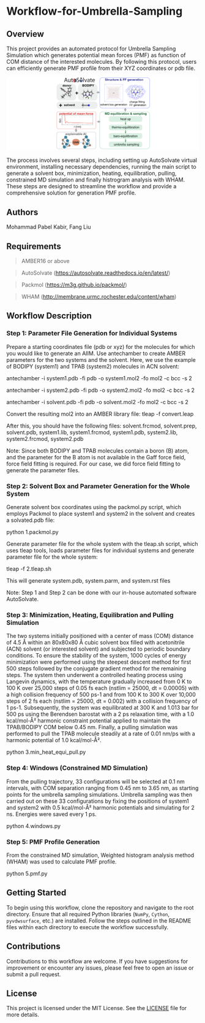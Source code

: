 # Workflow-for-Umbrella-Sampling

## Overview

This project provides an automated protocol for Umbrella Sampling Simulation which generates potential mean forces (PMF) as function of COM distance of the interested molecules. By following this protocol, users can efficiently generate PMF profile from their XYZ coordinates or pdb file. 

![Alt text](./image1.png)

The process involves several steps, including setting up AutoSolvate virtual environment, installing necessary dependencies, running the main script to generate a solvent box, minimization, heating, equilibration, pulling, constrained MD simulation and finally histrogram analysis with WHAM. These steps are designed to streamline the workflow and provide a comprehensive solution for generation PMF profile.

## Authors

Mohammad Pabel Kabir, Fang Liu

## Requirements

> AMBER16 or above

> AutoSolvate (https://autosolvate.readthedocs.io/en/latest/)

> Packmol (https://m3g.github.io/packmol/)

> WHAM (http://membrane.urmc.rochester.edu/content/wham)

## Workflow Description

### Step 1: Parameter File Generation for Individual Systems

Prepare a starting coordinates file (pdb or xyz) for the molecules for which you would like to generate an AIIM. Use antechamber to create AMBER parameters for the two systems and the solvent. Here, we use the example of BODIPY (system1) and TPAB (system2) molecules in ACN solvent:

antechamber -i system1.pdb -fi pdb -o system1.mol2 -fo mol2 -c bcc -s 2

antechamber -i system2.pdb -fi pdb -o system2.mol2 -fo mol2 -c bcc -s 2

antechamber -i solvent.pdb -fi pdb -o solvent.mol2 -fo mol2 -c bcc -s 2

Convert the resulting mol2 into an AMBER library file: tleap -f convert.leap

After this, you should have the following files: solvent.frcmod, solvent.prep, solvent.pdb, system1.lib, system1.frcmod, system1.pdb, system2.lib, system2.frcmod, system2.pdb

Note: Since both BODIPY and TPAB molecules contain a boron (B) atom, and the parameter for the B atom is not available in the Gaff force field, force field fitting is required. For our case, we did force field fitting to generate the parameter files.

### Step 2: Solvent Box and Parameter Generation for the Whole System

Generate solvent box coordinates using the packmol.py script, which employs Packmol to place system1 and system2 in the solvent and creates a solvated.pdb file:

python 1.packmol.py

Generate parameter file for the whole system with the tleap.sh script, which uses tleap tools, loads parameter files for individual systems and generate parameter file for the whole system:

tleap -f 2.tleap.sh

This will generate system.pdb, system.parm, and system.rst files

Note: Step 1 and Step 2 can be done with our in-house automated software AutoSolvate.

### Step 3: Minimization, Heating, Equilibration and Pulling Simulation

The two systems initially positioned with a center of mass (COM) distance of 4.5 Å within an 80x80x80 Å cubic solvent box filled with acetonitrile (ACN) solvent (or interested solvent) and subjected to periodic boundary conditions. To ensure the stability of the system, 1000 cycles of energy minimization were performed using the steepest descent method for first 500 steps followed by the conjugate gradient method for the remaining steps. The system then underwent a controlled heating process using Langevin dynamics, with the temperature gradually increased from 0 K to 100 K over 25,000 steps  of 0.05 fs each (nstlim = 25000, dt = 0.00005) with a high collision frequency of 500 ps-1 and from 100 K to 300 K over 10,000 steps of 2 fs each (nstlim = 25000, dt = 0.002) with a collision frequency of 1 ps-1. Subsequently, the system was equilibrated at 300 K and 1.013 bar for 500 ps using the Berendsen barostat with a 2 ps relaxation time, with a 1.0 kcal/mol-Å² harmonic constraint potential applied to maintain the TPAB/BODIPY COM below 0.45 nm. Finally, a pulling simulation was performed to pull the TPAB molecule steadily at a rate of 0.01 nm/ps with a harmonic potential of 1.0 kcal/mol-Å². 

python 3.min_heat_equi_pull.py

### Step 4: Windows (Constrained MD Simulation)

From the pulling trajectory, 33 configurations will be selected at 0.1 nm intervals, with COM separation ranging from 0.45 nm to 3.65 nm, as starting points for the umbrella sampling simulations. Umbrella sampling was then carried out on these 33 configurations by fixing the positions of system1 and system2 with 0.5 kcal/mol-Å² harmonic potentials and simulating for 2 ns. Energies were saved every 1 ps.

python 4.windows.py

### Step 5: PMF Profile Generation

From the constrained MD simulation, Weighted histogram analysis method (WHAM) was used to calculate PMF profile.

python 5.pmf.py

## Getting Started

To begin using this workflow, clone the repository and navigate to the root directory. Ensure that all required Python libraries (`NumPy`, `Cython`, `pyvdwsurface`, etc.) are installed. Follow the steps outlined in the README files within each directory to execute the workflow successfully.

## Contributions

Contributions to this workflow are welcome. If you have suggestions for improvement or encounter any issues, please feel free to open an issue or submit a pull request.

## License

This project is licensed under the MIT License. See the [LICENSE](LICENSE.md) file for more details.
